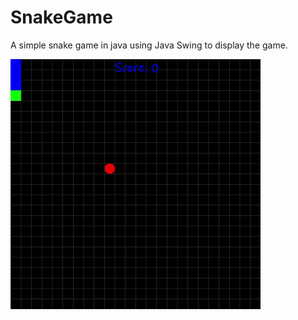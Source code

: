 # SnakeGame
A simple snake game in java  using Java Swing to display the game. 

<img src="Snake_demo.gif" width=400px height=400px />
